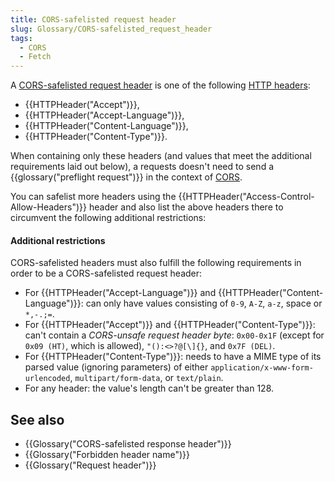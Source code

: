 ```yaml
---
title: CORS-safelisted request header
slug: Glossary/CORS-safelisted_request_header
tags:
  - CORS
  - Fetch
---
```

A [CORS-safelisted request header](https://fetch.spec.whatwg.org/#cors-safelisted-request-header) is one of the following [HTTP headers](/en-US/docs/Web/HTTP/Headers):

- {{HTTPHeader("Accept")}},
- {{HTTPHeader("Accept-Language")}},
- {{HTTPHeader("Content-Language")}},
- {{HTTPHeader("Content-Type")}}.

When containing only these headers (and values that meet the additional requirements laid out below), a requests doesn't need to send a {{glossary("preflight request")}} in the context of [CORS](/en-US/docs/Glossary/CORS).

You can safelist more headers using the {{HTTPHeader("Access-Control-Allow-Headers")}} header and also list the above headers there to circumvent the following additional restrictions:

#### Additional restrictions

CORS-safelisted headers must also fulfill the following requirements in order to be a CORS-safelisted request header:

- For {{HTTPHeader("Accept-Language")}} and {{HTTPHeader("Content-Language")}}: can only have values consisting of `0-9`, `A-Z`, `a-z`, space or `*,-.;=`.
- For {{HTTPHeader("Accept")}} and {{HTTPHeader("Content-Type")}}: can't contain a _CORS-unsafe request header byte_: `0x00-0x1F` (except for `0x09 (HT)`, which is allowed), `"():<>?@[\]{}`, and `0x7F (DEL)`.
- For {{HTTPHeader("Content-Type")}}: needs to have a MIME type of its parsed value (ignoring parameters) of either `application/x-www-form-urlencoded`, `multipart/form-data`, or `text/plain`.
- For any header: the value's length can't be greater than 128.

## See also

- {{Glossary("CORS-safelisted response header")}}
- {{Glossary("Forbidden header name")}}
- {{Glossary("Request header")}}
